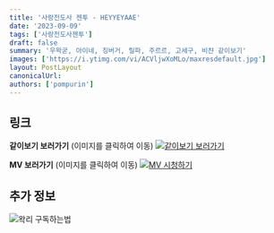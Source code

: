 ```yaml
---
title: '사랑전도사 젠투 - HEYYEYAAE'
date: '2023-09-09'
tags: ['사랑전도사젠투']
draft: false
summary: '우왁굳, 아이네, 징버거, 릴파, 주르르, 고세구, 비챤 같이보기'
images: ['https://i.ytimg.com/vi/ACVljwXoMLo/maxresdefault.jpg']
layout: PostLayout
canonicalUrl:
authors: ['pompurin']
---
```


## 링크

**같이보기 보러가기** (이미지를 클릭하여 이동)
[![같이보기 보러가기](https://cdn.discordapp.com/attachments/1136601898116464710/1211650793904807976/logo.png?ex=65eef8bc&is=65dc83bc&hm=95dc0e08c1f43025dd60def429896697b3787a9f923593eb50b24e9fb6280361&)](https://cafe.naver.com/steamindiegame/12814063)

**MV 보러가기** (이미지를 클릭하여 이동)
[![MV 시청하기](https://i.ytimg.com/vi/ACVljwXoMLo/maxresdefault.jpg)](https://youtu.be/ACVljwXoMLo?si=Mr7XVatiCAkToPGC)

## 추가 정보

![왁리 구독하는법](https://cdn.discordapp.com/attachments/1136601898116464710/1137049857136267374/--2cut.gif)
